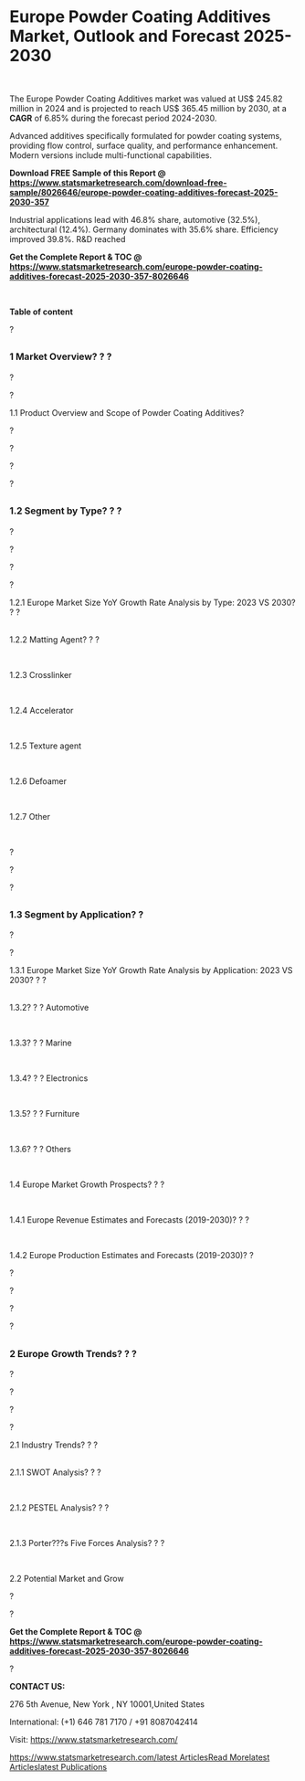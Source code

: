 <h1>Europe Powder Coating Additives Market, Outlook and Forecast 2025-2030</h1><br/><p>The Europe Powder Coating Additives market was valued at US$ 245.82 million in 2024 and is projected to reach US$ 365.45 million by 2030, at a <strong>CAGR</strong> of 6.85% during the forecast period 2024-2030.</p>
 
 
 
 <p>Advanced additives specifically formulated for powder coating systems, providing flow control, surface quality, and performance enhancement. Modern versions include multi-functional capabilities.</p>
 
 
 
 <p><strong>Download FREE Sample of this Report @ <a href="https://www.statsmarketresearch.com/download-free-sample/8026646/europe-powder-coating-additives-forecast-2025-2030-357">https://www.statsmarketresearch.com/download-free-sample/8026646/europe-powder-coating-additives-forecast-2025-2030-357</a></strong></p>
 
 
 
 <p>Industrial applications lead with 46.8% share, automotive (32.5%), architectural (12.4%). Germany dominates with 35.6% share. Efficiency improved 39.8%. R&D reached</p>
 
 
 
 <div><b>Get the Complete Report & TOC @ <a href="https://www.statsmarketresearch.com/europe-powder-coating-additives-forecast-2025-2030-357-8026646">https://www.statsmarketresearch.com/europe-powder-coating-additives-forecast-2025-2030-357-8026646</a></b></div>
 
 
 
 <p><br />
 
 <b>Table of content</b></p>
 
 
 
 <p>? </p>
 
 
 
 <h2><span style="font-size:16px"><strong>1 Market Overview? ? ? </strong></span></h2>
 
 
 
 <p>? </p>
 
 
 
 <p>? </p>
 
 
 
 <p>1.1 Product Overview and Scope of Powder Coating Additives? </p>
 
 
 
 <p>? </p>
 
 
 
 <p>? </p>
 
 
 
 <p>? </p>
 
 
 
 <p>? </p>
 
 
 
 <h2><strong><span style="font-size:16px">1.2 Segment by Type? ? ? </span></strong></h2>
 
 
 
 <p>? </p>
 
 
 
 <p>? </p>
 
 
 
 <p>? </p>
 
 
 
 <p>? </p>
 
 
 
 <p>1.2.1 Europe Market Size YoY Growth Rate Analysis by Type: 2023 VS 2030? ? ? <br />
 
 <br />
 
 1.2.2 Matting Agent? ? ? <br />
 
 <br />
 
 1.2.3 Crosslinker<br />
 
 <br />
 
 1.2.4 Accelerator<br />
 
 <br />
 
 1.2.5 Texture agent<br />
 
 <br />
 
 1.2.6 Defoamer<br />
 
 <br />
 
 1.2.7 Other<br />
 
 <br />
 
 ? </p>
 
 
 
 <p>? </p>
 
 
 
 <p>? </p>
 
 
 
 <h2><span style="font-size:16px"><strong>1.3 Segment by Application? ? </strong></span></h2>
 
 
 
 <p>? </p>
 
 
 
 <p>? </p>
 
 
 
 <p>1.3.1 Europe Market Size YoY Growth Rate Analysis by Application: 2023 VS 2030? ? ? <br />
 
 <br />
 
 1.3.2? ? ? Automotive<br />
 
 <br />
 
 1.3.3? ? ? Marine<br />
 
 <br />
 
 1.3.4? ? ? Electronics<br />
 
 <br />
 
 1.3.5? ? ? Furniture<br />
 
 <br />
 
 1.3.6? ? ? Others<br />
 
 <br />
 
 1.4 Europe Market Growth Prospects? ? ? <br />
 
 <br />
 
 1.4.1 Europe Revenue Estimates and Forecasts (2019-2030)? ? ? <br />
 
 <br />
 
 1.4.2 Europe Production Estimates and Forecasts (2019-2030)? ? </p>
 
 
 
 <p>? </p>
 
 
 
 <p>? </p>
 
 
 
 <p>? </p>
 
 
 
 <p>? </p>
 
 
 
 <h2><span style="font-size:16px"><strong>2 Europe Growth Trends? ? ? </strong></span></h2>
 
 
 
 <p>? </p>
 
 
 
 <p>? </p>
 
 
 
 <p>? </p>
 
 
 
 <p>? </p>
 
 
 
 <p>2.1 Industry Trends? ? ? <br />
 
 <br />
 
 2.1.1 SWOT Analysis? ? ? <br />
 
 <br />
 
 2.1.2 PESTEL Analysis? ? ? <br />
 
 <br />
 
 2.1.3 Porter???s Five Forces Analysis? ? ? <br />
 
 <br />
 
 2.2 Potential Market and Grow</p>
 
 
 
 <p>? </p>
 
 
 
 <p>? </p>
 
 
 
 <div><b>Get the Complete Report & TOC @ <a href="https://www.statsmarketresearch.com/europe-powder-coating-additives-forecast-2025-2030-357-8026646">https://www.statsmarketresearch.com/europe-powder-coating-additives-forecast-2025-2030-357-8026646</a></b></div>
 
 
 
 <p>? </p>
 
 
 
 <p><b>CONTACT US:</b><br />
 
 276 5th Avenue, New York , NY 10001,United States<br />
 
 International: (+1) 646 781 7170 / +91 8087042414<br />
 
 Visit: <a href="https://www.statsmarketresearch.com/">https://www.statsmarketresearch.com/</a><br />
 
 <a href="https://gyeongbokgung.com">https://www.statsmarketresearch.com/</a><a href="https://hallyeomaritime.com">latest Articles</a><a href="https://jingwansa.com">Read More</a><a href="https://nguoiviet.jp/">latest Articles</a><a href="https://www.intelmarketresearch.com/">latest Publications</a></p>